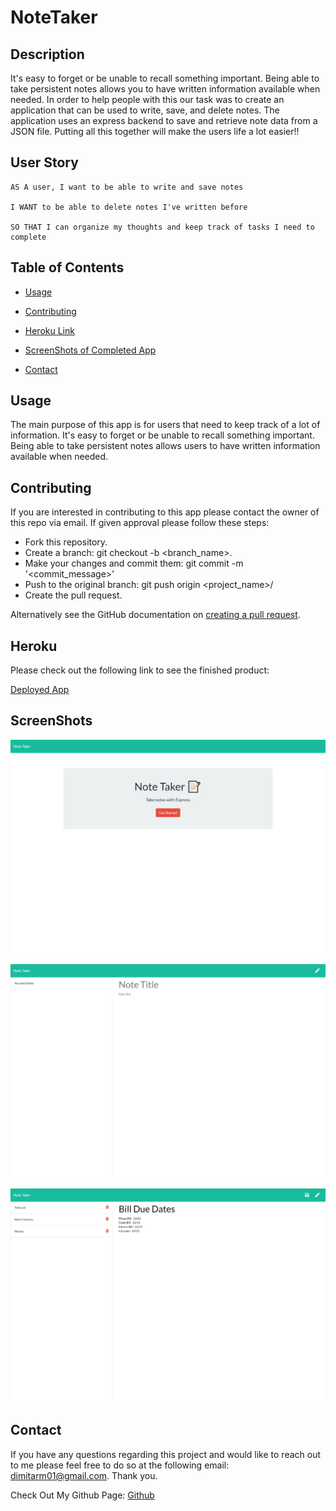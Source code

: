 # NoteTaker

## Description

It's easy to forget or be unable to recall something important. Being able to take persistent notes allows you to have written information available when needed. In order to help people with this our task was to create an application that can be used to write, save, and delete notes. The application uses an express backend to save and retrieve note data from a JSON file. Putting all this together will make the users life a lot easier!!

## User Story

```
AS A user, I want to be able to write and save notes

I WANT to be able to delete notes I've written before

SO THAT I can organize my thoughts and keep track of tasks I need to complete
```

## Table of Contents

* [Usage](#usage)

* [Contributing](#Contributing)

* [Heroku Link](#heroku)

* [ScreenShots of Completed App](#screenshots)

* [Contact](#contact)

## Usage

The main purpose of this app is for users that need to keep track of a lot of information. It's easy to forget or be unable to recall something important. Being able to take persistent notes allows users to have written information available when needed.

## Contributing

If you are interested in contributing to this app please contact the owner of this repo via email. If given approval please follow these steps:

* Fork this repository.
* Create a branch: git checkout -b <branch_name>.
* Make your changes and commit them: git commit -m '<commit_message>'
* Push to the original branch: git push origin <project_name>/<location>
* Create the pull request.

Alternatively see the GitHub documentation on [creating a pull request](https://docs.github.com/en/free-pro-team@latest/github/collaborating-with-issues-and-pull-requests/creating-a-pull-request).

## Heroku

Please check out the following link to see the finished product:

[Deployed App](https://dm-note-taker.herokuapp.com/)

## ScreenShots

![Front Page](public/assets/images/InitialPage.png)

![Notes Page](public/assets/images/NotesPage.png)

![Saved Notes](public/assets/images/SavedNotes.png)

## Contact
If you have any questions regarding this project and would like to reach out to me please feel free to do so at the following email: dimitarm01@gmail.com. Thank you.

Check Out My Github Page:
[Github](https://github.com/dspark8916)